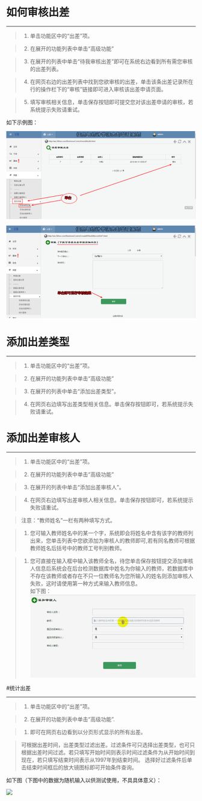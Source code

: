 # 如何审核出差

---

> 1. 单击功能区中的“出差”项。

> 2. 在展开的功能列表中单击“高级功能”

> 3. 在展开的列表中单击“待我审核出差”即可在系统右边看到所有需您审核的出差列表。

> 4. 在网页右边的出差列表中找到您欲审核的出差，单击该条出差记录所在行的操作栏下的“审核”链接即可进入审核该出差申请页面。

> 5. 填写审核相关信息，单击保存按钮即可提交您对该出差申请的审核，若系统提示失败请重试。

如下示例图：


![](/assets/chapter2/chuchai/审核.png)

![](/assets/chapter2/chuchai/审核2.png)

# 添加出差类型

---

> 1. 单击功能区中的“出差”项。

> 2. 在展开的功能列表中单击“高级功能”

> 3. 在展开的列表中单击“添加出差类型”。

> 4. 在网页右边填写出差类型相关信息。单击保存按钮即可，若系统提示失败请重试。


# 添加出差审核人

---

> 1. 单击功能区中的“出差”项。

> 2. 在展开的功能列表中单击“高级功能”

> 3. 在展开的列表中单击“添加出差审核人”。

> 4. 在网页右边填写出差审核人相关信息。单击保存按钮即可，若系统提示失败请重试。

>   <w>注意：“教师姓名”一栏有两种填写方式。

>    1.  <w>您可输入教师姓名中的某一个字，系统即会将姓名中含有该字的教师列出来，您单击列表中您欲添加为审核人的教师即可,若有同名教师可根据教师姓名后括号中的教师工号判别教师。

>    1.  <W>您可直接在输入框中输入该教师全名，待您单击保存按钮提交添加审核人信息后系统会在后台检测数据库中姓名为你输入的教师，若数据库中不存在该教师或者存在不只一位教师名为您所输入的姓名则添加审核人失败，这时请使用第一种方式来输入教师信息。  
   如下图：
![](/assets/chapter2/chuchai/审核人.gif)



#统计出差

----

> 1. 单击功能区中的“出差”项。

> 2. 在展开的功能列表中单击“高级功能”.

>1.  即可在网页右边看到以分页形式显示的所有出差。

>   可根据出差时间，出差类型过滤出差。过滤条件可只选择出差类型，也可只根据出差时间过滤。若只填写开始时间则表示时间过滤条件为从开始时间到现在，若只填写结束时间表示从1997年到结束时间。
   选择好过滤条件后单击结束时间框后的放大镜图标即可开始条件查询。

如下图（下图中的数据为随机输入以供测试使用，不具具体意义）：

![](/assets/chapter2/chuchai/cha.gif)

